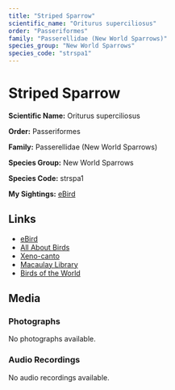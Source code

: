 ```yaml
---
title: "Striped Sparrow"
scientific_name: "Oriturus superciliosus"
order: "Passeriformes"
family: "Passerellidae (New World Sparrows)"
species_group: "New World Sparrows"
species_code: "strspa1"
---
```


# Striped Sparrow

**Scientific Name:** Oriturus superciliosus

**Order:** Passeriformes

**Family:** Passerellidae (New World Sparrows)

**Species Group:** New World Sparrows

**Species Code:** strspa1

**My Sightings:** [eBird](https://ebird.org/lifelist?r=world&time=life&spp=strspa1)

## Links
* [eBird](https://ebird.org/species/strspa1) 
* [All About Birds](https://www.allaboutbirds.org/guide/strspa1) 
* [Xeno-canto](https://www.xeno-canto.org/species/oriturus-superciliosus) 
* [Macaulay Library](https://search.macaulaylibrary.org/catalog?taxonCode=strspa1&sort=rating_rank_desc)
* [Birds of the World](https://birdsoftheworld.org/bow/species/strspa1)

## Media
### Photographs
No photographs available.

### Audio Recordings
No audio recordings available.

